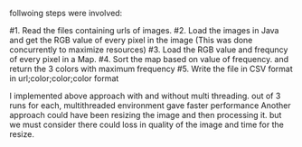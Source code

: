follwoing steps were involved:

#1. Read the files containing urls of images.
#2. Load the images in Java and get the RGB value of every pixel in the image (This was done concurrently to maximize resources)
#3. Load the RGB value and frequncy of every pixel in a Map.
#4. Sort the map based on value of frequency. and return the 3 colors with maximum frequency
#5. Write the file in CSV format in url;color;color;color format

I implemented above approach with and without multi threading. out of 3 runs for each, multithreaded environment gave faster performance
Another approach could have been resizing the image and then processing it. but we must consider there could loss in quality of the image and time for the resize.
